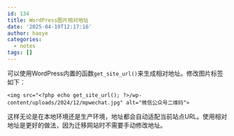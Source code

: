 ```yaml
---
id: 134
title: WordPress图片相对地址
date: '2025-04-19T12:17:16'
author: haoye
categories:
  - notes
tags: []
---
```


可以使用WordPress内置的函数`get_site_url()`来生成相对地址。修改图片标签如下：

```
<img src="<?php echo get_site_url(); ?>/wp-content/uploads/2024/12/mpwechat.jpg" alt="微信公众号二维码">
```

这样无论是在本地环境还是生产环境，地址都会自动适配当前站点URL。使用相对地址是更好的做法，因为迁移网站时不需要手动修改地址。
